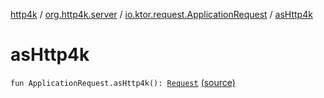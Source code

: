 [http4k](../../index.md) / [org.http4k.server](../index.md) / [io.ktor.request.ApplicationRequest](index.md) / [asHttp4k](./as-http4k.md)

# asHttp4k

`fun ApplicationRequest.asHttp4k(): `[`Request`](../../org.http4k.core/-request/index.md) [(source)](https://github.com/http4k/http4k/blob/master/http4k-server-ktorcio/src/main/kotlin/org/http4k/server/KtorCIO.kt#L50)